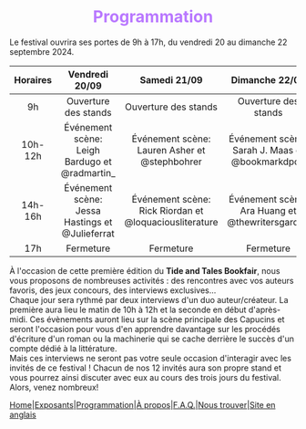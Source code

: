 # <center><font color='#B978FF'>Programmation</font></center> #

Le festival ouvrira ses portes de 9h à 17h, du vendredi 20 au dimanche 22 septembre 2024.  

|Horaires|Vendredi 20/09|Samedi 21/09|Dimanche 22/09|
|:----:|:----:|:----:|:----:|
|9h| Ouverture des stands| Ouverture des stands| Ouverture des stands|
|10h-12h|Événement scène: Leigh Bardugo et @radmartin_|Événement scène: Lauren Asher et @stephbohrer|Événement scène: Sarah J. Maas et @bookmarkdpod|
|14h-16h|Événement scène: Jessa Hastings et @Julieferrat|Événement scène: Rick Riordan et @loquaciousliterature|Événement scène: Ara Huang et @thewritersgarden|
|17h|Fermeture|Fermeture|Fermeture|

À l'occasion de cette première édition du **Tide and Tales Bookfair**, nous vous proposons de nombreuses activités : des rencontres avec vos auteurs favoris, des jeux concours, des interviews exclusives...  
Chaque jour sera rythmé par deux interviews d'un duo auteur/créateur. La première aura lieu le matin de 10h à 12h et la seconde en début d'après-midi. Ces évènements auront lieu sur la scène principale des Capucins et seront l'occasion pour vous d'en apprendre davantage sur les procédés d'écriture d'un roman ou la machinerie qui se cache derrière le succès d'un compte dédié à la littérature.  
Mais ces interviews ne seront pas votre seule occasion d'interagir avec les invités de ce festival ! Chacun de nos 12 invités aura son propre stand et vous pourrez ainsi discuter avec eux au cours des trois jours du festival.  
Alors, venez nombreux!

[Home](index.md)|[Exposants](Exposants.md)|[Programmation](Programmation.md)|[À propos](Aboutus.md)|[F.A.Q.](Questions.md)|[Nous trouver](Whereto.md)|[Site en anglais](../en/Index.md)
